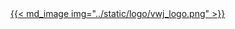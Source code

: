 <a href="https://b-vwj.github.io/TheVwj/" alt="logo">
    {{< md_image img="../static/logo/vwj_logo.png" >}}
</a>